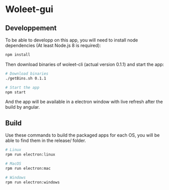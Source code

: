 # Woleet-gui

## Developpement

To be able to developp on this app, you will need to install node dependencies (At least Node.js 8 is required):

``` bash
npm install
```

Then download binaries of woleet-cli (actual version 0.1.1) and start the app:

``` bash
# Download binaries
./getBins.sh 0.1.1

# Start the app
npm start
```

And the app will be available in a electron window with live refresh after the build by angular.

## Build

Use these commands to build the packaged apps for each OS, you will be able to find them in the release/ folder.

``` bash
# Linux
rpm run electron:linux

# MacOS
rpm run electron:mac

# Windows
rpm run electron:windows
```